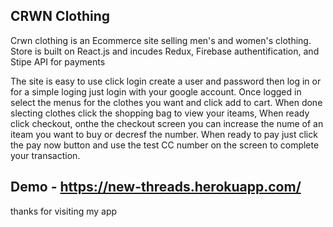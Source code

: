## CRWN Clothing ##

Crwn clothing is an Ecommerce site selling men's and women's clothing. Store is built on React.js
and incudes Redux, Firebase authentification, and Stipe API for payments 




The site is easy to use click login create a user and password then log in or for a simple loging 
just login with your google account. Once logged in select the menus for the clothes you want
and click add to cart. When done slecting clothes click the shopping bag to view your iteams, When 
ready click checkout, onthe the checkout screen you can increase the nume of an iteam you want to buy or decresf the number. When ready to pay just click the pay now button and use the test CC number on the screen to complete your transaction.

## Demo - https://new-threads.herokuapp.com/

thanks for visiting my app 

